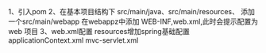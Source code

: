 1、引入pom
2、在基本项目结构下
    src/main/java、src/main/resources、
    添加一个src/main/webapp
    在webappz中添加 WEB-INF,web.xml,此时会提示配置为 web 项目
3、web.xml配置
    resources增加spring基础配置applicationContext.xml     mvc-servlet.xml
